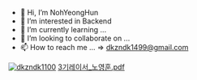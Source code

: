 - 👋 Hi, I’m NohYeongHun
- 👀 I’m interested in Backend
- 🌱 I’m currently learning ...
- 💞️ I’m looking to collaborate on ...
- 📫 How to reach me ... => dkzndk1499@gmail.com

<!---
NohYeongHun/NohYeongHun is a ✨ special ✨ repository because its `README.md` (this file) appears on your GitHub profile.
You can click the Preview link to take a look at your changes.
--->

[![dkzndk1100](https://solvedac-readme-badge.herokuapp.com/api/v1/badge?user=dkzndk1100&theme=github-dark&size=small&compact=1&use_back_color=1&use_border=1&use_shadow=0)](test)
[3기레이서_노영훈.pdf](https://github.com/NohYeongHun/NohYeongHun/files/7879523/3._.pdf)
